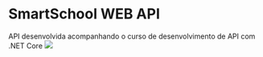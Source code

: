 # SmartSchool WEB API
API desenvolvida acompanhando o curso de desenvolvimento de API com .NET Core
<img src="~/SmartScholl/SmartScholl-img.jpg" />
